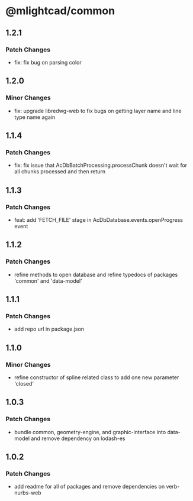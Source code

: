 # @mlightcad/common

## 1.2.1

### Patch Changes

- fix: fix bug on parsing color

## 1.2.0

### Minor Changes

- fix: upgrade libredwg-web to fix bugs on getting layer name and line type name again

## 1.1.4

### Patch Changes

- fix: fix issue that AcDbBatchProcessing.processChunk doesn't wait for all chunks processed and then return

## 1.1.3

### Patch Changes

- feat: add 'FETCH_FILE' stage in AcDbDatabase.events.openProgress event

## 1.1.2

### Patch Changes

- refine methods to open database and refine typedocs of packages 'common' and 'data-model'

## 1.1.1

### Patch Changes

- add repo url in package.json

## 1.1.0

### Minor Changes

- refine constructor of spline related class to add one new parameter 'closed'

## 1.0.3

### Patch Changes

- bundle common, geometry-engine, and graphic-interface into data-model and remove dependency on lodash-es

## 1.0.2

### Patch Changes

- add readme for all of packages and remove dependencies on verb-nurbs-web

